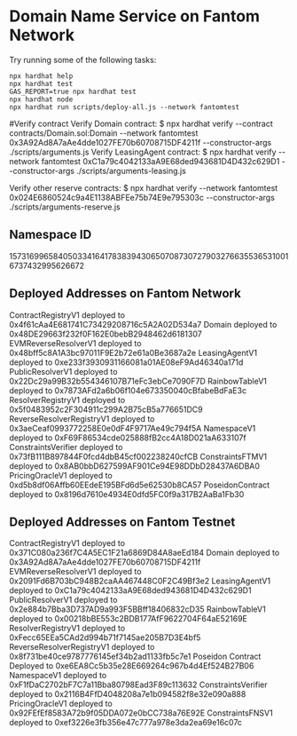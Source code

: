# Domain Name Service on Fantom Network

Try running some of the following tasks:

```shell
npx hardhat help
npx hardhat test
GAS_REPORT=true npx hardhat test
npx hardhat node
npx hardhat run scripts/deploy-all.js --network fantomtest
```
#Verify contract
Verify Domain contract:
$ npx hardhat  verify  --contract contracts/Domain.sol:Domain --network fantomtest 0x3A92Ad8A7aAe4dde1027FE70b60708715DF4211f  --constructor-args ./scripts/arguments.js
Verify LeasingAgent contract:
$ npx hardhat  verify --network fantomtest 0xC1a79c4042133aA9E68ded943681D4D432c629D1  --constructor-args ./scripts/arguments-leasing.js

Verify other reserve contracts:
$ npx hardhat  verify --network fantomtest 0x024E6860524c9a4E1138ABFEe75b74E9e795303c  --constructor-args ./scripts/arguments-reserve.js

## Namespace ID
15731699658405033416417838394306507087307279032766355365310016737432995626672


## Deployed Addresses on Fantom Network
ContractRegistryV1 deployed to 0x4f61cAa4E681741C73429208716c5A2A02D534a7
Domain deployed to 0x48DE29663f232f0F162E0bebB2948462d6181307
EVMReverseResolverV1 deployed to 0x48bff5c8A1A3bc97011F9E2b72e61a0Be3687a2e
LeasingAgentV1 deployed to 0xe233f3930931166081a01AE08eF9Ad46340a171d
PublicResolverV1 deployed to 0x22Dc29a99B32b554346107B71eFc3ebCe7090F7D
RainbowTableV1 deployed to 0x7873AFd2a6b06f104e673350040cBfabeBdFaE3c
ResolverRegistryV1 deployed to 0x5f0483952c2F304911c299A2B75cB5a776651DC9
ReverseResolverRegistryV1 deployed to 0x3aeCeaf0993772258E0e0dF4F9717Ae49c794f5A
NamespaceV1 deployed to 0xF69F86534cde025888fB2cc4A18D021aA633107f
ConstraintsVerifier deployed to 0x73fB111B897844F0fcd4dbB45cf002238240cfCB
ConstraintsFTMV1 deployed to 0x8AB0bbD627599AF901Ce94E98DDbD28437A6DBA0
PricingOracleV1 deployed to 0xd5b8df06Affb60EEdeE195BFd6d5e62530b8CA57
PoseidonContract deployed to 0x8196d7610e4934E0dfd5FC0f9a317B2AaBa1Fb30

## Deployed Addresses on Fantom Testnet
ContractRegistryV1 deployed to 0x371C080a236f7C4A5EC1F21a6869D84A8aeEd184
Domain deployed to 0x3A92Ad8A7aAe4dde1027FE70b60708715DF4211f
EVMReverseResolverV1 deployed to 0x2091Fd6B703bC948B2caAA467448C0F2C49Bf3e2
LeasingAgentV1 deployed to 0xC1a79c4042133aA9E68ded943681D4D432c629D1
PublicResolverV1 deployed to 0x2e884b7Bba3D737AD9a993F5BBff18406832cD35
RainbowTableV1 deployed to 0x00218bBE553c2BDB177AfF9622704F64aE52169E
ResolverRegistryV1 deployed to 0xFecc65EEa5CAd2d994b71f7145ae205B7D3E4bf5
ReverseResolverRegistryV1 deployed to 0x8f731be40ce9787776145ef34b2ad1133fb5c7e1
Poseidon Contract Deployed to 0xe6EA8Cc5b35e28E669264c967b4d4Ef524B27B06
NamespaceV1 deployed to 0xF1fDaC2702bF7C7a11Bba80798Ead3F89c113632
ConstraintsVerifier deployed to 0x2116B4FfD4048208a7e1b094582f8e32e090a888
PricingOracleV1 deployed to 0x92FEfEf8583A72b9f05DDA072e0bCC738a76E92E
ConstraintsFNSV1 deployed to 0xef3226e3fb356e47c777a978e3da2ea69e16c07c
